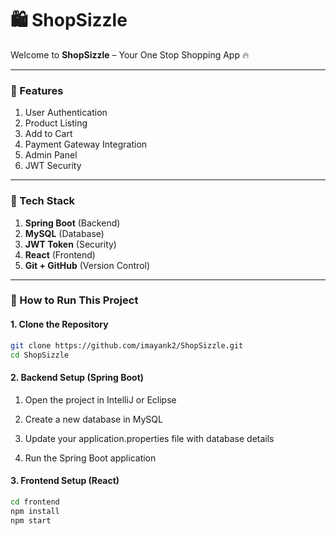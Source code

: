 # 🛍️ ShopSizzle

Welcome to **ShopSizzle** – Your One Stop Shopping App 🔥

---

### 🔑 Features

1. User Authentication  
2. Product Listing  
3. Add to Cart  
4. Payment Gateway Integration  
5. Admin Panel  
6. JWT Security  

---

### 📌 Tech Stack

1. **Spring Boot** (Backend)  
2. **MySQL** (Database)  
3. **JWT Token** (Security)  
4. **React** (Frontend)  
5. **Git + GitHub** (Version Control)  

---

### 🚀 How to Run This Project

#### 1. Clone the Repository
```bash
git clone https://github.com/imayank2/ShopSizzle.git
cd ShopSizzle
```
#### 2. Backend Setup (Spring Boot)
1. Open the project in IntelliJ or Eclipse

2. Create a new database in MySQL

3. Update your application.properties file with database details

4. Run the Spring Boot application

#### 3. Frontend Setup (React)
```bash
cd frontend
npm install
npm start
```
